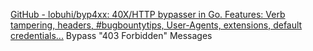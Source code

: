 
[GitHub - lobuhi/byp4xx: 40X/HTTP bypasser in Go. Features: Verb tampering, headers, #bugbountytips, User-Agents, extensions, default credentials...](https://github.com/lobuhi/byp4xx)
Bypass "403 Forbidden" Messages
